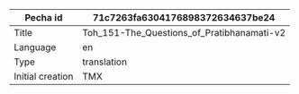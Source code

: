 |Pecha id | 71c7263fa6304176898372634637be24
| --- | --- 
|Title | Toh_151-The_Questions_of_Pratibhanamati-v2 
|Language | en
|Type | translation
|Initial creation | TMX